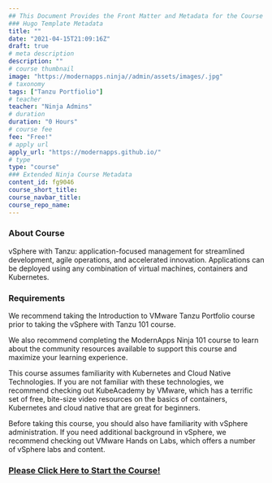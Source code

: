 ```yaml
---
## This Document Provides the Front Matter and Metadata for the Course Information page used in the modernapps.ninja homepage and the member profile page.
### Hugo Template Metadata
title: ""
date: "2021-04-15T21:09:16Z"
draft: true
# meta description
description: ""
# course thumbnail
image: "https://modernapps.ninja//admin/assets/images/.jpg"
# taxonomy
tags: ["Tanzu Portfiolio"]
# teacher
teacher: "Ninja Admins"
# duration
duration: "0 Hours"
# course fee
fee: "Free!"
# apply url
apply_url: "https://modernapps.github.io/"
# type
type: "course"
### Extended Ninja Course Metadata
content_id: fg9046
course_short_title: 
course_navbar_title: 
course_repo_name: 
---  
```

  
  
### About Course

vSphere with Tanzu: application-focused management for streamlined development, agile operations, and accelerated innovation. Applications can be deployed using any combination of virtual machines, containers and Kubernetes.

### Requirements

We recommend taking the Introduction to VMware Tanzu Portfolio course prior to taking the vSphere with Tanzu 101 course.

We also recommend completing the ModernApps Ninja 101 course to learn about the community resources available to support this course and maximize your learning experience.

This course assumes familiarity with Kubernetes and Cloud Native Technologies. If you are not familiar with these technologies, we recommend checking out KubeAcademy by VMware, which has a terrific set of free, bite-size video resources on the basics of containers, Kubernetes and cloud native that are great for beginners.

Before taking this course, you should also have familiarity with vSphere administration. If you need additional background in vSphere, we recommend checking out VMware Hands on Labs, which offers a number of vSphere labs and content.

### [Please Click Here to Start the Course!](https://modernapps.ninja/${course_repo_name}/)